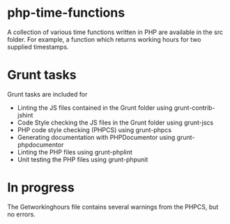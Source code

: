 php-time-functions
==================

A collection of various time functions written in PHP are available in the src folder. For example, a function which returns working hours for two supplied timestamps.


Grunt tasks
==================

Grunt tasks are included for
- Linting the JS files contained in the Grunt folder using grunt-contrib-jshint
- Code Style checking the JS files in the Grunt folder using grunt-jscs
- PHP code style checking (PHPCS) using grunt-phpcs
- Generating documentation with PHPDocumentor using grunt-phpdocumentor
- Linting the PHP files using grunt-phplint
- Unit testing the PHP files using grunt-phpunit

In progress
==================

The Getworkinghours file contains several warnings from the PHPCS, but no errors.